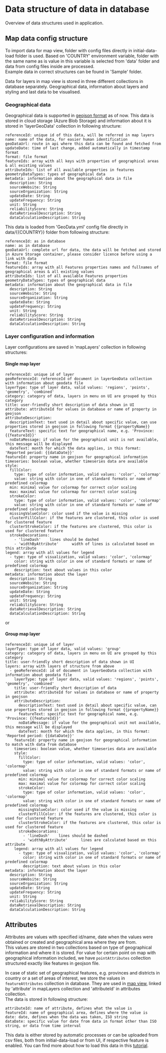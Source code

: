 # Data structure of data in database

Overview of data structures used in application.

## Map data config structure

To import data for map view, folder with config files directly in initial-data-load folder is used. Based on 'COUNTRY' environment variable, folder with the same name as is value in this variable is selected from 'data' folder and data from config files inside are processed.  
Example data in correct structures can be found in 'Sample' folder.

Data for layers in map view is stored in three different collections in database separately. Geographical data, information about layers and styling and last data to be visualised.

### Geographical data

Geographical data is supported in [geojson format](https://geojson.org/) as of now.
This data is stored in cloud storage (Azure Blob Storage) and information about it is stored in 'layerGeoData' collection in following structure:

```
referenceId: unique id of this data, will be referred in map layers
name: name of the data, for easier human identification
geoDataUrl: route in api where this data can be found and fetched from
updateDate: time of last change, added automatically in timestamp format
format: file format
featureIds: array with all keys with properties of geographical areas & all existing values
attributeIds: list of all available properties in features
geometryDataTypes: types of geographical data
metadata: information about the geographical data in file
  description: String
  sourceWebsite: String
  sourceOrganization: String
  updateDate: String
  updateFrequency: String
  unit: String
  reliabilityScore: String
  dataRetrievalDescription: String
  dataCalculationDescription: String
```

This data is loaded from 'GeoData.yml' config file directly in data/{{COUNTRY}} folder from following structure:

```
referenceId: as in database
name: as in database
geoDataUrl: complete url for data, the data will be fetched and stored in Azure Storage container, please consider licence before using a link with data
format: file format
featureIds: array with all Features properties names and fullnames of geographical areas & all existing values
attributeIds: list of all available Features properties
geometryDataTypes: types of geographical data
metadata: information about the geographical data in file
  description: String
  sourceWebsite: String
  sourceOrganization: String
  updateDate: String
  updateFrequency: String
  unit: String
  reliabilityScore: String
  dataRetrievalDescription: String
  dataCalculationDescription: String
```

### Layer configuration and information

Layer configurations are saved in 'mapLayers' collection in following structures:

#### Single map layer

```
referenceId: unique id of layer
geoReferenceId: referenceId of document in layerGeoData collection with information about geodata file
layerType: type of layer data, valid values: 'regions', 'points', 'geometry', 'combined'
category: category of data, layers in menu on UI are grouped by this category
title: user-friendly short description of data shown in UI
attribute: attributeId for values in database or name of property in geojson
attributeDescription:
  descriptionText: text used in detail about specific value, can use properties stored in geojson in following format {{propertyName}}
  featureText: specific text for geographical name, e.g. 'Province: {{featureId}}'
  noDataMessage: if value for the geographical unit is not available, this message will be displayed
  dateText: month for which the data applies, in this format: 'Reported period: {{dataDate}}'
featureId: property name in geojson for geographical information
timeseries: boolean value, whether timeseries data are available
style:
  fillColor:
    type: type of color information, valid values: 'color', 'colormap'
    value: string with color in one of standard formats or name of predefined colormap
  min: minimal value for colormap for correct color scaling
  max: maximal value for colormap for correct color scaling
  strokeColor:
    type: type of color information, valid values: 'color', 'colormap'
    value: string with color in one of standard formats or name of predefined colormap
  missingValueColor: color used if the value is missing
  clusterFillColor: if the features are clustered, this color is used for clustered feature
  clusterStrokeColor: if the features are clustered, this color is used for clustered feature
  strokeDecorations:
    - 'lineDash'    lines should be dashed
    - 'widthByAttribute'      width of lines is calculated based on this attribute
legend: array with all values for legend
  - type: type of visualization, valid values: 'color', 'colormap'
    color: string with color in one of standard formats or name of predefined colormap
    description: text about values in this color
metadata: information about the layer
  description: String
  sourceWebsite: String
  sourceOrganization: String
  updateDate: String
  updateFrequency: String
  unit: String
  reliabilityScore: String
  dataRetrievalDescription: String
  dataCalculationDescription: String
```

or

#### Group map layer

```
referenceId: unique id of layer
layerType: type of layer data, valid values: 'group'
category: category of data, layers in menu on UI are grouped by this category
title: user-friendly short description of data shown in UI
layers: array with layers of structure from above
  - geoReferenceId: id of document in layerGeoData collection with information about geodata file
    layerType: type of layer data, valid values: 'regions', 'points', 'geometry', 'combined'
    title: user-friendly short description of data
    attribute: attributeId for values in database or name of property in geojson
    attributeDescription:
      descriptionText: text used in detail about specific value, can use properties stored in geojson in following format {{propertyName}}
      featureText: specific text for geographical name, e.g. 'Province: {{featureId}}'
      noDataMessage: if value for the geographical unit not available, this message will be displayed
      dateText: month for which the data applies, in this format: 'Reported period: {{dataDate}}'
    featureId: property name in geojson for geographical information to match with data from database
    timeseries: boolean value, whether timeseries data are available
    style:
      fillColor:
        type: type of color information, valid values: 'color', 'colormap'
        value: string with color in one of standard formats or name of predefined colormap
      min: minimal value for colormap for correct color scaling
      max: maximal value for colormap for correct color scaling
      strokeColor:
        type: type of color information, valid values: 'color', 'colormap'
        value: string with color in one of standard formats or name of predefined colormap
      missingValueColor: color used if the value is missing
      clusterFillColor: if the features are clustered, this color is used for clustered feature
      clusterStrokeColor: if the features are clustered, this color is used for clustered feature
      strokeDecorations:
        - 'lineDash'    lines should be dashed
        - 'widthByAttribute'      lines are calculated based on this attribute
    legend: array with all values for legend
      - type: type of visualization, valid values: 'color', 'colormap'
        color: string with color in one of standard formats or name of predefined colormap
        description: text about values in this color
metadata: information about the layer
  description: String
  sourceWebsite: String
  sourceOrganization: String
  updateDate: String
  updateFrequency: String
  unit: String
  reliabilityScore: String
  dataRetrievalDescription: String
  dataCalculationDescription: String
```

## Attributes

Attributes are values with specified id/name, date when the values were obtained or created and geographical area where they are from.  
This values are stored in two collections based on type of geographical information and where it is stored.
For value for certain point on map with geographical information included, we have `pointAttributes` collection structured exactly like features in geojson file.

In case of static set of geographical features, e.g. provinces and districts in country or a set of areas of interest, we store the values in `featureAttributes` collection in database. They are used in [map view](../UI/map.md), linked by 'attribute' in mapLayers collection and 'attributeId' in attributes collection.  
The data is stored in following structure:

```
attributeId: name of attribute, defines what the value is
featureId: name of geographical area, defines where the value is
date: date, defines when the data was taken, ISO string
dataDate: specific value for date from data in format other than ISO string, or data from time interval
```

This data is either stored by automatic processes or can be uploaded from csv files, both from initial-data-load or from UI, if respective feature is enabled. You can find more about how to load this data in this [tutorial](../tutorials/run-application-with-own-data.md).

